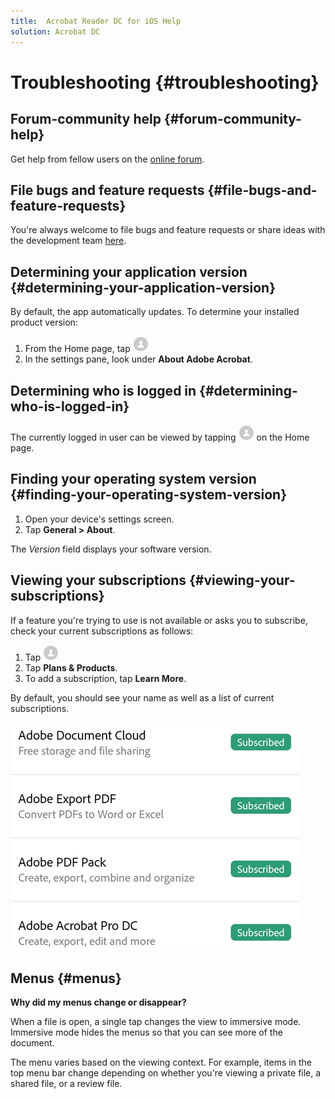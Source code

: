 ```yaml
---
title:  Acrobat Reader DC for iOS Help
solution: Acrobat DC
---
```


# Troubleshooting {#troubleshooting}

## Forum-community help {#forum-community-help}

Get help from fellow users on the [online forum](https://www.adobe.com/go/acrobatmobilesupport).

## File bugs and feature requests {#file-bugs-and-feature-requests}

You're always welcome to file bugs and feature requests or share ideas with the development team  [here](https://www.adobe.com/go/acrobatiosfeedback).

## Determining your application version {#determining-your-application-version}

By default, the app automatically updates. To determine your installed product version: 

1. From the Home page, tap ![image](./images/profileicon.png)
1. In the settings pane, look under **About Adobe Acrobat**. 


## Determining who is logged in {#determining-who-is-logged-in}

The currently logged in user can be viewed by tapping ![image](./images/profileicon.png) on the Home page.

## Finding your operating system version {#finding-your-operating-system-version}

1. Open your device's settings screen. 
1. Tap **General > About**. 

The *Version* field displays your software version.

## Viewing your subscriptions {#viewing-your-subscriptions}

If a feature you're trying to use is not available or asks you to subscribe, check your current subscriptions as follows: 

1. Tap ![image](./images/profileicon.png)
1. Tap **Plans & Products**.
1. To add a subscription, tap **Learn More**.

By default, you should see your name as well as a list of current subscriptions.  

   ![image](./images/subscriptions.png)

## Menus {#menus}

**Why did my menus change or disappear?**

When a file is open, a single tap changes the view to immersive mode. Immersive mode hides the menus so that you can see more of the document. 

The menu varies based on the  viewing context. For example, items in the top menu bar change depending on whether you're viewing a private file, a shared file, or a review file.
